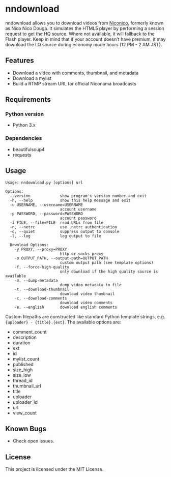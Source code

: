 # nndownload
nndownload allows you to download videos from [Niconico](http://nicovideo.jp), formerly known as Nico Nico Douga. It simulates the HTML5 player by performing a session request to get the HQ source. Where not available, it will fallback to the Flash player. Keep in mind that if your account doesn't have premium, it may download the LQ source during economy mode hours (12 PM - 2 AM JST).

## Features
 - Download a video with comments, thumbnail, and metadata
 - Download a mylist
 - Build a RTMP stream URL for official Niconama broadcasts

## Requirements
### Python version
- Python 3.x

### Dependencies
- beautifulsoup4
- requests

## Usage
```
Usage: nndownload.py [options] url

Options:
  --version             show program's version number and exit
  -h, --help            show this help message and exit
  -u USERNAME, --username=USERNAME
                        account username
  -p PASSWORD, --password=PASSWORD
                        account password
  -i FILE, --file=FILE  read URLs from file
  -n, --netrc           use .netrc authentication
  -q, --quiet           suppress output to console
  -l, --log             log output to file

  Download Options:
    -y PROXY, --proxy=PROXY
                        http or socks proxy
    -o OUTPUT_PATH, --output-path=OUTPUT_PATH
                        custom output path (see template options)
    -f, --force-high-quality
                        only download if the high quality source is available
    -m, --dump-metadata
                        dump video metadata to file
    -t, --download-thumbnail
                        download video thumbnail
    -c, --download-comments
                        download video comments
    -e, --english       download english comments
```

Custom filepaths are constructed like standard Python template strings, e.g. `{uploader} - {title}.{ext}`. The available options are:

- comment_count
- description
- duration
- ext
- id
- mylist_count
- published
- size_high
- size_low
- thread_id
- thumbnail_url
- title
- uploader
- uploader_id
- url
- view_count

## Known Bugs
- Check open issues.

## License
This project is licensed under the MIT License.
